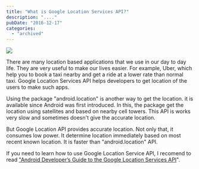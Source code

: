 ```yaml
---
title: "What is Google Location Services API?"
description: "...."
pubDate: "2016-12-17"
categories: 
  - "archived"
---
```


[![](/images/google-location-services-API.jpg)](https://3.bp.blogspot.com/-sWOzzCqyL8g/WFU0efT8cBI/AAAAAAAADiU/BereC7hDKfQbXlCJK0vUUY1UY1gizIUYwCLcB/s1600/google-location-services-API.jpg)

  

There are many location based applications that we use in our day to day life. They are very useful to make our lives easier. For example, Uber, which help you to book a taxi nearby and get a ride at a lower rate than normal taxi. Google Location Services API helps developers to get location of the users to make such apps.

  

Using the package "android.location" is another way to get the location. it is available since Android was first introduced. In this, the package get the location using satellites and based on nearby cell towers. This API is works very slow and sometimes doesn't give the accurate location.

  

But Google Location API provides accurate location. Not only that, it consumes low power. It determine location immediately based on most recent known location. It is faster than "android.location" API.

  

If you need to learn how to use Google Location Service API, I recomend to read ["Android Developer’s Guide to the Google Location Services API](https://www.toptal.com/android/android-developers-guide-to-google-location-services-api)".
